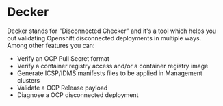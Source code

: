# Decker
Decker stands for "Disconnected Checker" and it's a tool which helps you out validating Openshift disconnected deployments in multiple ways. Among other features you can:

- Verify an OCP Pull Secret format
- Verify a container registry access and/or a container registry image
- Generate ICSP/IDMS manifests files to be applied in Management clusters
- Validate a OCP Release payload
- Diagnose a OCP disconnected deployment


